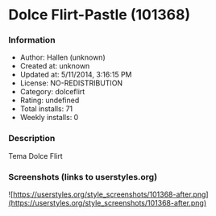 # Dolce Flirt-Pastle (101368)

### Information
- Author: Hallen (unknown)
- Created at: unknown
- Updated at: 5/11/2014, 3:16:15 PM
- License: NO-REDISTRIBUTION
- Category: dolceflirt
- Rating: undefined
- Total installs: 71
- Weekly installs: 0


### Description
Tema Dolce Flirt


### Screenshots (links to userstyles.org)
![https://userstyles.org/style_screenshots/101368-after.png](https://userstyles.org/style_screenshots/101368-after.png)


